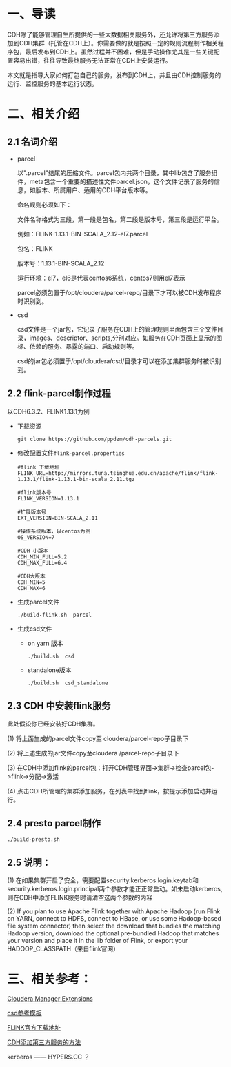 # 一、导读
CDH除了能够管理自生所提供的一些大数据相关服务外，还允许将第三方服务添加到CDH集群（托管在CDH上）。你需要做的就是按照一定的规则流程制作相关程序包，最后发布到CDH上。虽然过程并不困难，但是手动操作尤其是一些关键配置容易出错，往往导致最终服务无法正常在CDH上安装运行。

本文就是指导大家如何打包自己的服务，发布到CDH上，并且由CDH控制服务的运行、监控服务的基本运行状态。

# 二、相关介绍  
## 2.1 名词介绍
- parcel

  以".parcel"结尾的压缩文件。parcel包内共两个目录，其中lib包含了服务组件，meta包含一个重要的描述性文件parcel.json，这个文件记录了服务的信息，如版本、所属用户、适用的CDH平台版本等。

  命名规则必须如下：

  文件名称格式为三段，第一段是包名，第二段是版本号，第三段是运行平台。

  例如：FLINK-1.13.1-BIN-SCALA_2.12-el7.parcel

  包名：FLINK

  版本号：1.13.1-BIN-SCALA_2.12

  运行环境：el7，el6是代表centos6系统，centos7则用el7表示

  parcel必须包置于/opt/cloudera/parcel-repo/目录下才可以被CDH发布程序时识别到。

- csd

  csd文件是一个jar包，它记录了服务在CDH上的管理规则里面包含三个文件目录，images、descriptor、scripts,分别对应。如服务在CDH页面上显示的图标、依赖的服务、暴露的端口、启动规则等。

  csd的jar包必须置于/opt/cloudera/csd/目录才可以在添加集群服务时被识别到。

## 2.2 flink-parcel制作过程

以CDH6.3.2、FLINK1.13.1为例

- 下载资源

    ```
    git clone https://github.com/ppdzm/cdh-parcels.git
    ```
- 修改配置文件`flink-parcel.properties`

    ```properties
    #flink 下载地址
    FLINK_URL=http://mirrors.tuna.tsinghua.edu.cn/apache/flink/flink-1.13.1/flink-1.13.1-bin-scala_2.11.tgz
    
    #flink版本号
    FLINK_VERSION=1.13.1
    
    #扩展版本号
    EXT_VERSION=BIN-SCALA_2.11
    
    #操作系统版本，以centos为例
    OS_VERSION=7
    
    #CDH 小版本
    CDH_MIN_FULL=5.2
    CDH_MAX_FULL=6.4
    
    #CDH大版本
    CDH_MIN=5
    CDH_MAX=6
    ```
- 生成parcel文件

    ```shell
    ./build-flink.sh  parcel
    ```

- 生成csd文件
  - on yarn 版本

    ```shell
    ./build.sh  csd
    ```
  - standalone版本

    ```shell
    ./build.sh  csd_standalone
    ```

## 2.3 CDH 中安装flink服务
此处假设你已经安装好CDH集群。

(1) 将上面生成的parcel文件copy至 cloudera/parcel-repo子目录下  

(2) 将上述生成的jar文件copy至cloudera /parcel-repo子目录下  

(3) 在CDH中添加flink的parcel包：打开CDH管理界面->集群->检查parcel包->flink->分配->激活

(4) 点击CDH所管理的集群添加服务，在列表中找到flink，按提示添加启动并运行。

## 2.4 presto parcel制作
```shell
./build-presto.sh
```

## 2.5 说明：
(1) 在如果集群开启了安全，需要配置security.kerberos.login.keytab和security.kerberos.login.principal两个参数才能正正常启动。如未启动kerberos,则在CDH中添加FLINK服务时请清空这两个参数的内容

(2) If you plan to use Apache Flink together with Apache Hadoop (run Flink on YARN, connect to HDFS, connect to HBase, or use some Hadoop-based file system connector) then select the download that bundles the matching Hadoop version, download the optional pre-bundled Hadoop that matches your version and place it in the lib folder of Flink, or export your HADOOP_CLASSPATH（来自flink官网）

# 三、相关参考：　　

[Cloudera Manager Extensions](https://github.com/cloudera/cm_csds)

[csd参考模板](https://github.com/cloudera/cm_csds.git)

[FLINK官方下载地址](https://archive.apache.org/dist/flink/)

[CDH添加第三方服务的方法](https://blog.csdn.net/tony_328427685/article/details/86514385)

​kerberos —— HYPERS.CC ？
